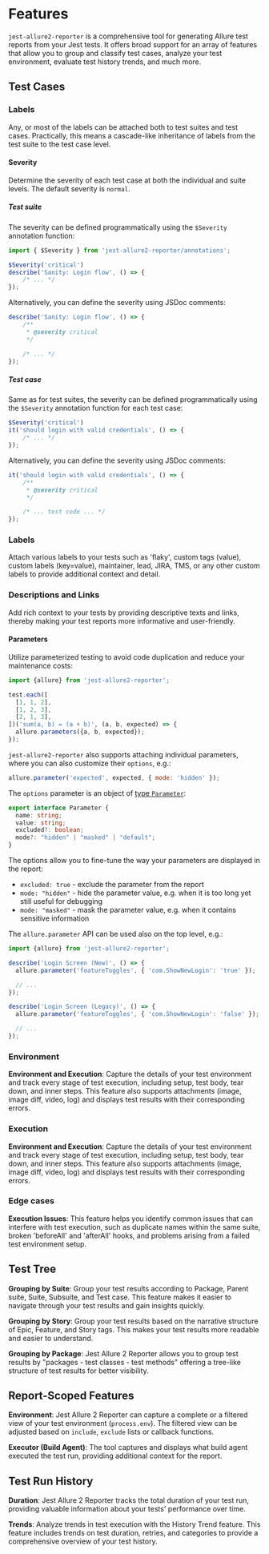 # Features

`jest-allure2-reporter` is a comprehensive tool for generating Allure test reports from your Jest tests. It offers broad support for an array of features that allow you to group and classify test cases, analyze your test environment, evaluate test history trends, and much more.

## Test Cases

### Labels

Any, or most of the labels can be attached both to test suites and test cases. Practically, this means a cascade-like inheritance of labels from the test suite to the test case level.

#### Severity

Determine the severity of each test case at both the individual and suite levels. The default severity is `normal`.

##### Test suite

The severity can be defined programmatically using the `$Severity` annotation function:

```js
import { $Severity } from 'jest-allure2-reporter/annotations';

$Severity('critical')
describe('Sanity: Login flow', () => {
    /* ... */
});
```

Alternatively, you can define the severity using JSDoc comments:

```js
describe('Sanity: Login flow', () => {
    /**
     * @severity critical
     */

    /* ... */
});
```

##### Test case

Same as for test suites, the severity can be defined programmatically using the `$Severity` annotation function for each test case:

```js
$Severity('critical')
it('should login with valid credentials', () => {
    /* ... */
});
```

Alternatively, you can define the severity using JSDoc comments:

```js
it('should login with valid credentials', () => {
    /**
     * @severity critical
     */

    /* ... test code ... */
});
```

### Labels

Attach various labels to your tests such as 'flaky', custom tags (value), custom labels (key=value), maintainer, lead, JIRA, TMS, or any other custom labels to provide additional context and detail.

### Descriptions and Links

Add rich context to your tests by providing descriptive texts and links, thereby making your test reports more informative and user-friendly.


#### Parameters

Utilize parameterized testing to avoid code duplication and reduce your maintenance costs:

```js
import {allure} from 'jest-allure2-reporter';

test.each([
  [1, 1, 2],
  [1, 2, 3],
  [2, 1, 3],
])('sum(a, b) = (a + b)', (a, b, expected) => {
  allure.parameters({a, b, expected});
});
```

`jest-allure2-reporter` also supports attaching individual parameters, where you can also customize their `options`, e.g.:

```js
allure.parameter('expected', expected, { mode: 'hidden' });
```

The `options` parameter is an object of [type `Parameter`](https://github.com/allure-framework/allure-js/blob/224e6ce4b51c80e62961c4b2ba44408042d79930/packages/allure-js-commons/src/model.ts#L48-L53):

```typescript
export interface Parameter {
  name: string;
  value: string;
  excluded?: boolean;
  mode?: "hidden" | "masked" | "default";
}
```

The options allow you to fine-tune the way your parameters are displayed in the report:

* `excluded: true` - exclude the parameter from the report
* `mode: "hidden"` - hide the parameter value, e.g. when it is too long yet still useful for debugging
* `mode: "masked"` - mask the parameter value, e.g. when it contains sensitive information

The `allure.parameter` API can be used also on the top level, e.g.:

```typescript
import {allure} from 'jest-allure2-reporter';

describe('Login Screen (New)', () => {
  allure.parameter('featureToggles', { 'com.ShowNewLogin': 'true' });

  // ...
});

describe('Login Screen (Legacy)', () => {
  allure.parameter('featureToggles', { 'com.ShowNewLogin': 'false' });

  // ...
});
```

### Environment

**Environment and Execution**: Capture the details of your test environment and track every stage of test execution, including setup, test body, tear down, and inner steps. This feature also supports attachments (image, image diff, video, log) and displays test results with their corresponding errors.

### Execution

**Environment and Execution**: Capture the details of your test environment and track every stage of test execution, including setup, test body, tear down, and inner steps. This feature also supports attachments (image, image diff, video, log) and displays test results with their corresponding errors.

### Edge cases

**Execution Issues**: This feature helps you identify common issues that can interfere with test execution, such as duplicate names within the same suite, broken 'beforeAll' and 'afterAll' hooks, and problems arising from a failed test environment setup.

## Test Tree

**Grouping by Suite**: Group your test results according to Package, Parent suite, Suite, Subsuite, and Test case. This feature makes it easier to navigate through your test results and gain insights quickly.

**Grouping by Story**: Group your test results based on the narrative structure of Epic, Feature, and Story tags. This makes your test results more readable and easier to understand.

**Grouping by Package**: Jest Allure 2 Reporter allows you to group test results by "packages - test classes - test methods" offering a tree-like structure of test results for better visibility.

## Report-Scoped Features

**Environment**: Jest Allure 2 Reporter can capture a complete or a filtered view of your test environment (`process.env`). The filtered view can be adjusted based on `include`, `exclude` lists or callback functions.

**Executor (Build Agent)**: The tool captures and displays what build agent executed the test run, providing additional context for the report.

## Test Run History

**Duration**: Jest Allure 2 Reporter tracks the total duration of your test run, providing valuable information about your tests' performance over time.

**Trends**: Analyze trends in test execution with the History Trend feature. This feature includes trends on test duration, retries, and categories to provide a comprehensive overview of your test history.
